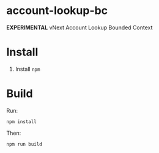 # account-lookup-bc
**EXPERIMENTAL** vNext Account Lookup Bounded Context

# Install
1. Install `npm`

# Build

Run:
```shell
npm install
```
Then:
```shell
npm run build
```

